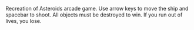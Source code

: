 Recreation of Asteroids arcade game. Use arrow keys to move the ship and spacebar to shoot. All objects must be destroyed to win. If you run out of lives, you lose.
